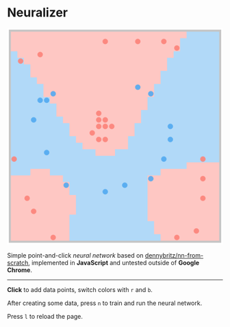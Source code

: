 # Neuralizer

![](cover.png)

Simple point-and-click *neural network* based on [dennybritz/nn-from-scratch](https://github.com/dennybritz/nn-from-scratch/blob/master/nn_from_scratch.py), implemented in **JavaScript** and untested outside of **Google Chrome**.

---
**Click** to add data points, switch colors with `r` and `b`.

After creating some data, press `n` to train and run the neural network.

Press `l` to reload the page.
